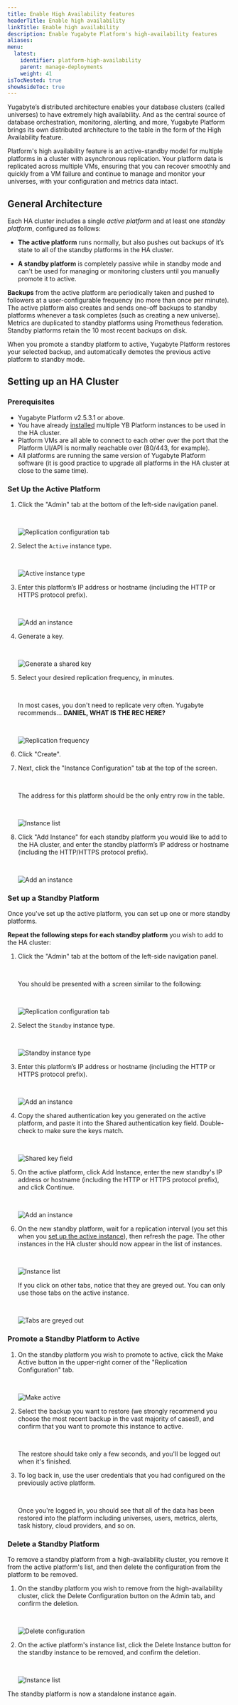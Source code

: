 ```yaml
---
title: Enable High Availability features
headerTitle: Enable high availability
linkTitle: Enable high availability
description: Enable Yugabyte Platform's high-availability features
aliases:
menu:
  latest:
    identifier: platform-high-availability
    parent: manage-deployments
    weight: 41
isTocNested: true
showAsideToc: true
---
```


Yugabyte’s distributed architecture enables your database clusters (called universes) to have extremely high availability. And as the central source of database orchestration, monitoring, alerting, and more, Yugabyte Platform brings its own distributed architecture to the table in the form of the High Availability feature. 

Platform's high availability feature is an active-standby model for multiple platforms in a cluster with asynchronous replication. Your platform data is replicated across multiple VMs, ensuring that you can recover smoothly and quickly from a VM failure and continue to manage and monitor your universes, with your configuration and metrics data intact.

## General Architecture

Each HA cluster includes a single _active platform_ and at least one _standby platform_, configured as follows:

* **The active platform** runs normally, but also pushes out backups of it’s state to all of the standby platforms in the HA cluster.

* **A standby platform** is completely passive while in standby mode and can't be used for managing or monitoring clusters until you manually promote it to active.

**Backups** from the active platform are periodically taken and pushed to followers at a user-configurable frequency (no more than once per minute). The active platform also creates and sends one-off backups to standby platforms whenever a task completes (such as creating a new universe). Metrics are duplicated to standby platforms using Prometheus federation. Standby platforms retain the 10 most recent backups on disk.

When you promote a standby platform to active, Yugabyte Platform restores your selected backup, and automatically demotes the previous active platform to standby mode.

## Setting up an HA Cluster

### Prerequisites

* Yugabyte Platform v2.5.3.1 or above.
* You have already [installed](../../install-yugabyte-platform/) multiple YB Platform instances to be used in the HA cluster.
* Platform VMs are all able to connect to each other over the port that the Platform UI/API is normally reachable over (80/443, for example).
* All platforms are running the same version of Yugabyte Platform software (it is good practice to upgrade all platforms in the HA cluster at close to the same time).

### Set Up the Active Platform

1. Click the "Admin" tab at the bottom of the left-side navigation panel.

    <br/>

    ![Replication configuration tab](/images/yp/high-availability/replication-configuration.png)

1. Select the `Active` instance type.

    <br/>

    ![Active instance type](/images/yp/high-availability/instance-type-active.png)

1. Enter this platform’s IP address or hostname (including the HTTP or HTTPS protocol prefix).

    <br/>

    ![Add an instance](/images/yp/high-availability/add-active-instance.png)

1. Generate a key.

    <br/>

    ![Generate a shared key](/images/yp/high-availability/generate-key.png)

1. Select your desired replication frequency, in minutes.

    <br/>

    In most cases, you don't need to replicate very often. Yugabyte recommends... **DANIEL, WHAT IS THE REC HERE?**

    <br/>

    ![Replication frequency](/images/yp/high-availability/replication-frequency.png)

1. Click "Create".

1. Next, click the "Instance Configuration" tab at the top of the screen.

    <br/>

    The address for this platform should be the only entry row in the table.

    <br/>

    ![Instance list](/images/yp/high-availability/instance-configuration.png)

1. Click "Add Instance" for each standby platform you would like to add to the HA cluster, and enter the standby platform’s IP address or hostname (including the HTTP/HTTPS protocol prefix).

    <br/>

    ![Add an instance](/images/yp/high-availability/add-standby-instance.png)

### Set up a Standby Platform

Once you've set up the active platform, you can set up one or more standby platforms.

**Repeat the following steps for each standby platform** you wish to add to the HA cluster:

1. Click the "Admin" tab at the bottom of the left-side navigation panel.

    <br/>

    You should be presented with a screen similar to the following:

    <br/>

    ![Replication configuration tab](/images/yp/high-availability/replication-configuration.png)

1. Select the `Standby` instance type.

    <br/>

    ![Standby instance type](/images/yp/high-availability/instance-type-standby.png)

1. Enter this platform’s IP address or hostname (including the HTTP or HTTPS protocol prefix).

    <br/>

    ![Add an instance](/images/yp/high-availability/add-standby-instance.png)

1. Copy the shared authentication key you generated on the active platform, and paste it into the Shared authentication key field. Double-check to make sure the keys match.

    <br/>

    ![Shared key field](/images/yp/high-availability/shared-key-field.png)

1. On the active platform, click Add Instance, enter the new standby's IP address or hostname (including the HTTP or HTTPS protocol prefix), and click Continue.

    <br/>

    ![Add an instance](/images/yp/high-availability/add-standby-instance.png)

1. On the new standby platform, wait for a replication interval (you set this when you [set up the active instance](#set-up-the-active-platform)), then refresh the page. The other instances in the HA cluster should now appear in the list of instances.

    <br/>

    ![Instance list](/images/yp/high-availability/instance-configuration.png)

    If you click on other tabs, notice that they are greyed out. You can only use those tabs on the active instance.

    <br/>

    ![Tabs are greyed out](/images/yp/high-availability/standby-tabs-unavailable.png)

### Promote a Standby Platform to Active

1. On the standby platform you wish to promote to active, click the Make Active button in the upper-right corner of the "Replication Configuration" tab.

    <br/>

    ![Make active](/images/yp/high-availability/standby-make-active.png)

1. Select the backup you want to restore (we strongly recommend you choose the most recent backup in the vast majority of cases!), and confirm that you want to promote this instance to active.

    <br/>

    The restore should take only a few seconds, and you'll be logged out when it's finished.

1. To log back in, use the user credentials that you had configured on the previously active platform.

    <br/>

    Once you're logged in, you should see that all of the data has been restored into the platform including universes, users, metrics, alerts, task history, cloud providers, and so on.

### Delete a Standby Platform

To remove a standby platform from a high-availability cluster, you remove it from the active platform's list, and then delete the configuration from the platform to be removed.

1. On the standby platform you wish to remove from the high-availability cluster, click the Delete Configuration button on the Admin tab, and confirm the deletion.

    <br/>

    ![Delete configuration](/images/yp/high-availability/delete-configuration.png)

1. On the active platform's instance list, click the Delete Instance button for the standby instance to be removed, and confirm the deletion.

    <br/>

    ![Instance list](/images/yp/high-availability/instance-configuration.png)

The standby platform is now a standalone instance again.
